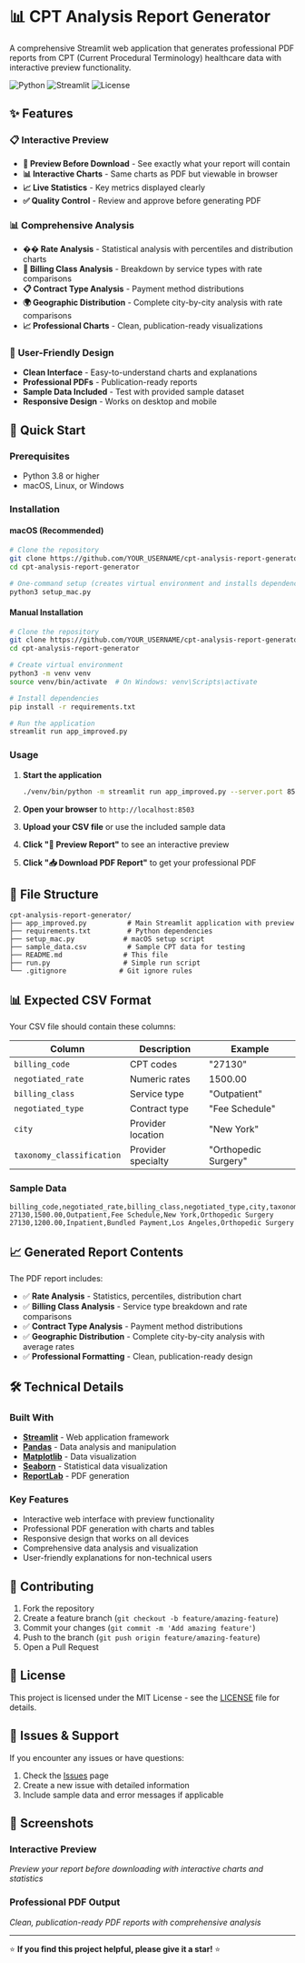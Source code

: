 # 📊 CPT Analysis Report Generator

A comprehensive Streamlit web application that generates professional PDF reports from CPT (Current Procedural Terminology) healthcare data with interactive preview functionality.

![Python](https://img.shields.io/badge/python-3.8+-blue.svg)
![Streamlit](https://img.shields.io/badge/streamlit-1.28+-red.svg)
![License](https://img.shields.io/badge/license-MIT-green.svg)

## ✨ Features

### 📋 **Interactive Preview**
- **👀 Preview Before Download** - See exactly what your report will contain
- **📊 Interactive Charts** - Same charts as PDF but viewable in browser
- **📈 Live Statistics** - Key metrics displayed clearly
- **✅ Quality Control** - Review and approve before generating PDF

### 📊 **Comprehensive Analysis**
- **�� Rate Analysis** - Statistical analysis with percentiles and distribution charts
- **🏥 Billing Class Analysis** - Breakdown by service types with rate comparisons
- **📋 Contract Type Analysis** - Payment method distributions
- **🌍 Geographic Distribution** - Complete city-by-city analysis with rate comparisons
- **📈 Professional Charts** - Clean, publication-ready visualizations

### 🎯 **User-Friendly Design**
- **Clean Interface** - Easy-to-understand charts and explanations
- **Professional PDFs** - Publication-ready reports
- **Sample Data Included** - Test with provided sample dataset
- **Responsive Design** - Works on desktop and mobile

## 🚀 Quick Start

### Prerequisites
- Python 3.8 or higher
- macOS, Linux, or Windows

### Installation

#### macOS (Recommended)
```bash
# Clone the repository
git clone https://github.com/YOUR_USERNAME/cpt-analysis-report-generator.git
cd cpt-analysis-report-generator

# One-command setup (creates virtual environment and installs dependencies)
python3 setup_mac.py
```

#### Manual Installation
```bash
# Clone the repository
git clone https://github.com/YOUR_USERNAME/cpt-analysis-report-generator.git
cd cpt-analysis-report-generator

# Create virtual environment
python3 -m venv venv
source venv/bin/activate  # On Windows: venv\Scripts\activate

# Install dependencies
pip install -r requirements.txt

# Run the application
streamlit run app_improved.py
```

### Usage

1. **Start the application**
   ```bash
   ./venv/bin/python -m streamlit run app_improved.py --server.port 8503
   ```

2. **Open your browser** to `http://localhost:8503`

3. **Upload your CSV file** or use the included sample data

4. **Click "👀 Preview Report"** to see an interactive preview

5. **Click "📥 Download PDF Report"** to get your professional PDF

## 📁 File Structure

```
cpt-analysis-report-generator/
├── app_improved.py          # Main Streamlit application with preview
├── requirements.txt         # Python dependencies
├── setup_mac.py            # macOS setup script
├── sample_data.csv          # Sample CPT data for testing
├── README.md               # This file
├── run.py                  # Simple run script
└── .gitignore             # Git ignore rules
```

## 📊 Expected CSV Format

Your CSV file should contain these columns:

| Column | Description | Example |
|--------|-------------|---------|
| `billing_code` | CPT codes | "27130" |
| `negotiated_rate` | Numeric rates | 1500.00 |
| `billing_class` | Service type | "Outpatient" |
| `negotiated_type` | Contract type | "Fee Schedule" |
| `city` | Provider location | "New York" |
| `taxonomy_classification` | Provider specialty | "Orthopedic Surgery" |

### Sample Data
```csv
billing_code,negotiated_rate,billing_class,negotiated_type,city,taxonomy_classification
27130,1500.00,Outpatient,Fee Schedule,New York,Orthopedic Surgery
27130,1200.00,Inpatient,Bundled Payment,Los Angeles,Orthopedic Surgery
```

## 📈 Generated Report Contents

The PDF report includes:

- ✅ **Rate Analysis** - Statistics, percentiles, distribution chart
- ✅ **Billing Class Analysis** - Service type breakdown and rate comparisons  
- ✅ **Contract Type Analysis** - Payment method distributions
- ✅ **Geographic Distribution** - Complete city-by-city analysis with average rates
- ✅ **Professional Formatting** - Clean, publication-ready design

## 🛠️ Technical Details

### Built With
- **[Streamlit](https://streamlit.io/)** - Web application framework
- **[Pandas](https://pandas.pydata.org/)** - Data analysis and manipulation
- **[Matplotlib](https://matplotlib.org/)** - Data visualization
- **[Seaborn](https://seaborn.pydata.org/)** - Statistical data visualization
- **[ReportLab](https://www.reportlab.com/)** - PDF generation

### Key Features
- Interactive web interface with preview functionality
- Professional PDF generation with charts and tables
- Responsive design that works on all devices
- Comprehensive data analysis and visualization
- User-friendly explanations for non-technical users

## 🤝 Contributing

1. Fork the repository
2. Create a feature branch (`git checkout -b feature/amazing-feature`)
3. Commit your changes (`git commit -m 'Add amazing feature'`)
4. Push to the branch (`git push origin feature/amazing-feature`)
5. Open a Pull Request

## 📄 License

This project is licensed under the MIT License - see the [LICENSE](LICENSE) file for details.

## 🐛 Issues & Support

If you encounter any issues or have questions:

1. Check the [Issues](https://github.com/YOUR_USERNAME/cpt-analysis-report-generator/issues) page
2. Create a new issue with detailed information
3. Include sample data and error messages if applicable

## 📸 Screenshots

### Interactive Preview
*Preview your report before downloading with interactive charts and statistics*

### Professional PDF Output  
*Clean, publication-ready PDF reports with comprehensive analysis*

---

⭐ **If you find this project helpful, please give it a star!** ⭐
